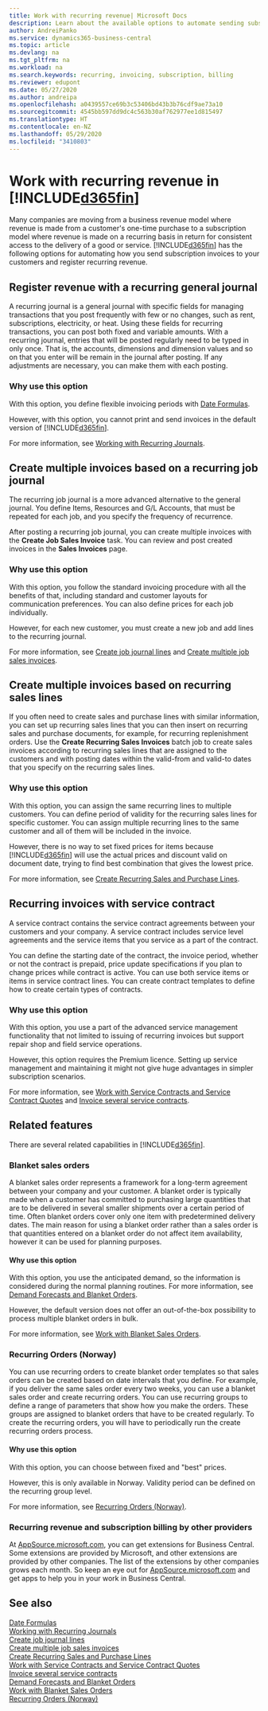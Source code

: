```yaml
---
title: Work with recurring revenue| Microsoft Docs
description: Learn about the available options to automate sending subscription invoices to your customers and register recurring revenue.
author: AndreiPanko
ms.service: dynamics365-business-central
ms.topic: article
ms.devlang: na
ms.tgt_pltfrm: na
ms.workload: na
ms.search.keywords: recurring, invoicing, subscription, billing
ms.reviewer: edupont
ms.date: 05/27/2020
ms.author: andreipa
ms.openlocfilehash: a0439557ce69b3c53406bd43b3b76cdf9ae73a10
ms.sourcegitcommit: 4545bb597dd9dc4c563b30af762977ee1d815497
ms.translationtype: HT
ms.contentlocale: en-NZ
ms.lasthandoff: 05/29/2020
ms.locfileid: "3410803"
---
```

# <a name="work-with-recurring-revenue-in-d365fin"></a>Work with recurring revenue in [!INCLUDE[d365fin](includes/d365fin_md.md)]

Many companies are moving from a business revenue model where revenue is made from a customer's one-time purchase to a subscription model where revenue is made on a recurring basis in return for consistent access to the delivery of a good or service.
[!INCLUDE[d365fin](includes/d365fin_md.md)] has the following options for automating how you send subscription invoices to your customers and register recurring revenue. 

## <a name="register-revenue-with-a-recurring-general-journal"></a>Register revenue with a recurring general journal

A recurring journal is a general journal with specific fields for managing transactions that you post frequently with few or no changes, such as rent, subscriptions, electricity, or heat. Using these fields for recurring transactions, you can post both fixed and variable amounts. With a recurring journal, entries that will be posted regularly need to be typed in only once. That is, the accounts, dimensions and dimension values and so on that you enter will be remain in the journal after posting. If any adjustments are necessary, you can make them with each posting.

### <a name="why-use-this-option"></a>Why use this option

With this option, you define flexible invoicing periods with [Date Formulas](ui-enter-date-ranges.md#using-date-formulas).

However, with this option, you cannot print and send invoices in the default version of [!INCLUDE[d365fin](includes/d365fin_md.md)].  

For more information, see [Working with Recurring Journals](ui-work-general-journals.md#working-with-recurring-journals).  

## <a name="create-multiple-invoices-based-on-a-recurring-job-journal"></a>Create multiple invoices based on a recurring job journal

The recurring job journal is a more advanced alternative to the general journal. You define Items, Resources and G/L Accounts, that must be repeated for each job, and you specify the frequency of recurrence.  

After posting a recurring job journal, you can create multiple invoices with the **Create Job Sales Invoice** task. You can review and post created invoices in the **Sales Invoices** page.

### <a name="why-use-this-option"></a>Why use this option

With this option, you follow the standard invoicing procedure with all the benefits of that, including standard and customer layouts for communication preferences. You can also define prices for each job individually.

However, for each new customer, you must create a new job and add lines to the recurring journal. 

For more information, see [Create job journal lines](projects-how-record-job-usage.md#to-create-job-journal-lines-manually) and [Create multiple job sales invoices](projects-how-invoice-jobs.md#to-create-multiple-job-sales-invoices).

## <a name="create-multiple-invoices-based-on-recurring-sales-lines"></a>Create multiple invoices based on recurring sales lines

If you often need to create sales and purchase lines with similar information, you can set up recurring sales lines that you can then insert on recurring sales and purchase documents, for example, for recurring replenishment orders. Use the **Create Recurring Sales Invoices** batch job to create sales invoices according to recurring sales lines that are assigned to the customers and with posting dates within the valid-from and valid-to dates that you specify on the recurring sales lines.  

### <a name="why-use-this-option"></a>Why use this option

With this option, you can assign the same recurring lines to multiple customers. You can define period of validity for the recurring sales lines for specific customer. You can assign multiple recurring lines to the same customer and all of them will be included in the invoice.

However, there is no way to set fixed prices for items because [!INCLUDE[d365fin](includes/d365fin_md.md)] will use the actual prices and discount valid on document date, trying to find best combination that gives the lowest price.  

For more information, see [Create Recurring Sales and Purchase Lines](sales-how-work-standard-lines.md).

## <a name="recurring-invoices-with-service-contract"></a>Recurring invoices with service contract

A service contract contains the service contract agreements between your customers and your company. A service contract includes service level agreements and the service items that you service as a part of the contract.  

You can define the starting date of the contract, the invoice period, whether or not the contract is prepaid, price update specifications if you plan to change prices while contract is active. You can use both service items or items in service contract lines.
You can create contract templates to define how to create certain types of contracts.  

### <a name="why-use-this-option"></a>Why use this option

With this option, you use a part of the advanced service management functionality that not limited to issuing of recurring invoices but support repair shop and field service operations.

However, this option requires the Premium licence. Setting up service management and maintaining it might not give huge advantages in simpler subscription scenarios.  

For more information, see [Work with Service Contracts and Service Contract Quotes](service-how-to-create-service-contracts-and-service-contract-quotes.md) and [Invoice several service contracts](service-how-create-invoices.md#to-invoice-several-service-contracts).

## <a name="related-features"></a>Related features
There are several related capabilities in [!INCLUDE[d365fin](includes/d365fin_md.md)].

### <a name="blanket-sales-orders"></a>Blanket sales orders

A blanket sales order represents a framework for a long-term agreement between your company and your customer.
A blanket order is typically made when a customer has committed to purchasing large quantities that are to be delivered in several smaller shipments over a certain period of time. Often blanket orders cover only one item with predetermined delivery dates. The main reason for using a blanket order rather than a sales order is that quantities entered on a blanket order do not affect item availability, however it can be used for planning purposes.

#### <a name="why-use-this-option"></a>Why use this option

With this option, you use the anticipated demand, so the information is considered during the normal planning routines. For more information, see [Demand Forecasts and Blanket Orders](design-details-central-concepts-of-the-planning-system.md#demand-forecasts-and-blanket-orders).  

However, the default version does not offer an out-of-the-box possibility to process multiple blanket orders in bulk.

For more information, see [Work with Blanket Sales Orders](sales-how-to-create-blanket-sales-orders.md).

### <a name="recurring-orders-norway"></a>Recurring Orders (Norway)

You can use recurring orders to create blanket order templates so that sales orders can be created based on date intervals that you define. For example, if you deliver the same sales order every two weeks, you can use a blanket sales order and create recurring orders.
You can use recurring groups to define a range of parameters that show how you make the orders. These groups are assigned to blanket orders that have to be created regularly. To create the recurring orders, you will have to periodically run the create recurring orders process. 

#### <a name="why-use-this-option"></a>Why use this option

With this option, you can choose between fixed and "best" prices.

However, this is only available in Norway. Validity period can be defined on the recurring group level.

For more information, see [Recurring Orders (Norway)](/localfunctionality/norway/recurring-orders.md).

### <a name="recurring-revenue-and-subscription-billing-by-other-providers"></a>Recurring revenue and subscription billing by other providers

At [AppSource.microsoft.com](https://appsource.microsoft.com/), you can get extensions for Business Central. Some extensions are provided by Microsoft, and other extensions are provided by other companies. The list of the extensions by other companies grows each month. So keep an eye out for [AppSource.microsoft.com](https://appsource.microsoft.com/marketplace/apps?product=dynamics-365%3Bdynamics-365-business-central&page=1) and get apps to help you in your work in Business Central.  

## <a name="see-also"></a>See also

[Date Formulas](ui-enter-date-ranges.md#using-date-formulas)  
[Working with Recurring Journals](ui-work-general-journals.md#working-with-recurring-journals)  
[Create job journal lines](projects-how-record-job-usage.md#to-create-job-journal-lines-manually)  
[Create multiple job sales invoices](projects-how-invoice-jobs.md#to-create-multiple-job-sales-invoices)  
[Create Recurring Sales and Purchase Lines](sales-how-work-standard-lines.md)  
[Work with Service Contracts and Service Contract Quotes](service-how-to-create-service-contracts-and-service-contract-quotes.md)  
[Invoice several service contracts](service-how-create-invoices.md#to-invoice-several-service-contracts)  
[Demand Forecasts and Blanket Orders](design-details-central-concepts-of-the-planning-system.md#demand-forecasts-and-blanket-orders)  
[Work with Blanket Sales Orders](sales-how-to-create-blanket-sales-orders.md)  
[Recurring Orders (Norway)](/localfunctionality/norway/recurring-orders.md)  
